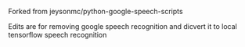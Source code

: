 Forked from jeysonmc/python-google-speech-scripts

Edits are for removing google speech recognition and dicvert it to local tensorflow speech recognition
